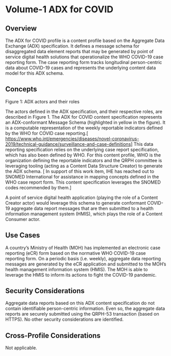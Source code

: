 # Volume-1 ADX for COVID

## Overview
The ADX for COVID profile is a content profile based on the Aggregate Data Exchange (ADX) specification. It defines a message schema for disaggregated data element reports that may be generated by point of service digital health solutions that operationalize the WHO COVID-19 case reporting form. The case reporting form tracks longitudinal person-centric data about COVID-19 cases and represents the underlying content data model for this ADX schema.

## Concepts

<diagram>

Figure 1: ADX actors and their roles

The actors defined in the ADX specification, and their respective roles, are described in Figure 1. The ADX for COVID content specification represents an ADX-conformant Message Schema (highlighted in yellow in the figure). It is a computable representation of the weekly reportable indicators defined by the WHO for COVID case reporting.[ https://www.who.int/emergencies/diseases/novel-coronavirus-2019/technical-guidance/surveillance-and-case-definitions] This data reporting specification relies on the underlying case report specification, which has also been defined by WHO. For this content profile, WHO is the organization defining the reportable indicators and the QRPH committee is leveraging tooling (acting as a Content Data Structure Creator) to generate the ADX schema. [ In support of this work item, IHE has reached out to SNOMED International for assistance in mapping concepts defined in the WHO case report form. This content specification leverages the SNOMED codes recommended by them.]

A point of service digital health application (playing the role of a Content Creator actor) would leverage this schema to generate conformant COVID-19 aggregate data report messages that are then submitted to a health information management system (HMIS), which plays the role of a Content Consumer actor.

## Use Cases
A country’s Ministry of Health (MOH) has implemented an electronic case reporting (eCR) form based on the normative WHO COVID-19 case reporting form. On a periodic basis (i.e. weekly), aggregate data reporting messages are generated by the eCR application and submitted to the MOH’s health management information system (HMIS). The MOH is able to leverage the HMIS to inform its actions to fight the COVID-19 pandemic. 

## Security Considerations
Aggregate data reports based on this ADX content specification do not contain identifiable person-centric information. Even so, the aggregate data reports are securely submitted using the QRPH-53 transaction (based on HTTPS). No other security considerations are identified.

## Cross-Profile Considerations
Not applicable. 
